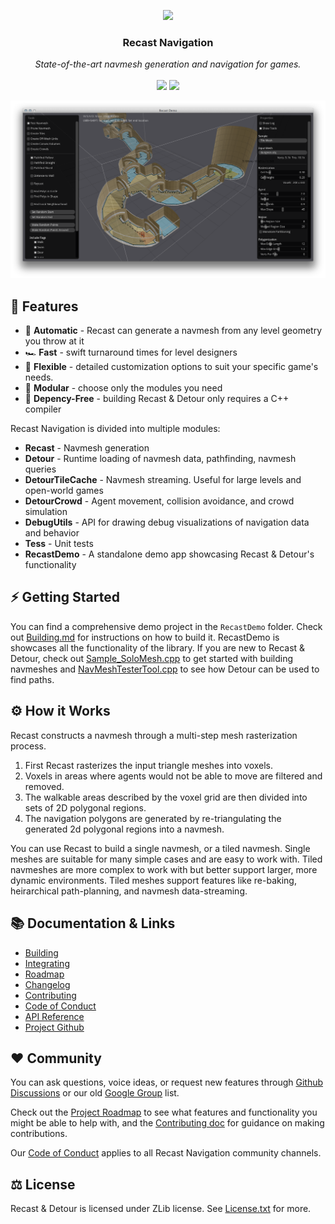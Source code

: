 <p align="center">
    <a href="recastnav.com"><img src="/recastnavigation/recastnavigation/raw/main/Docs/Images/logo.png" /></a>
</p>

<h3 align="center"><b>Recast Navigation</b></h3>
<p align="center">
    <i>State-of-the-art navmesh generation and navigation for games.</i><br /><br />
    <a href="https://github.com/recastnavigation/recastnavigation/actions/workflows/Build.yaml"><img src="https://github.com/recastnavigation/recastnavigation/actions/workflows/Build.yaml/badge.svg"></a>
    <a href="https://github.com/recastnavigation/recastnavigation/actions/workflows/Tests.yaml"><img src="https://github.com/recastnavigation/recastnavigation/actions/workflows/Tests.yaml/badge.svg"></a>
</p>

![Recast Demo](/Docs/Images/screenshot.png)

## 🚀 Features

* 🤖 **Automatic** - Recast can generate a navmesh from any level geometry you throw at it
* 🏎️ **Fast** - swift turnaround times for level designers
* 🧘 **Flexible** - detailed customization options to suit your specific game's needs.
* 🧱 **Modular** - choose only the modules you need
* 🚫 **Depency-Free** - building Recast & Detour only requires a C++ compiler

Recast Navigation is divided into multiple modules:

* **Recast** - Navmesh generation
* **Detour** - Runtime loading of navmesh data, pathfinding, navmesh queries 
* **DetourTileCache** - Navmesh streaming.  Useful for large levels and open-world games
* **DetourCrowd** - Agent movement, collision avoidance, and crowd simulation
* **DebugUtils** - API for drawing debug visualizations of navigation data and behavior
* **Tess** - Unit tests
* **RecastDemo** - A standalone demo app showcasing Recast & Detour's functionality

## ⚡ Getting Started

You can find a comprehensive demo project in the `RecastDemo` folder. Check out [Building.md](Docs/Building.md) for instructions on how to build it.  RecastDemo is showcases all the functionality of the library. If you are new to Recast & Detour, check out [Sample_SoloMesh.cpp](/RecastDemo/Source/Sample_SoloMesh.cpp) to get started with building navmeshes and [NavMeshTesterTool.cpp](/RecastDemo/Source/NavMeshTesterTool.cpp) to see how Detour can be used to find paths.

## ⚙ How it Works

Recast constructs a navmesh through a multi-step mesh rasterization process.

1. First Recast rasterizes the input triangle meshes into voxels.
2. Voxels in areas where agents would not be able to move are filtered and removed.
3. The walkable areas described by the voxel grid are then divided into sets of 2D polygonal regions.
4. The navigation polygons are generated by re-triangulating the generated 2d polygonal regions into a navmesh.

You can use Recast to build a single navmesh, or a tiled navmesh.  Single meshes are suitable for many simple cases and are easy to work with.  Tiled navmeshes are more complex to work with but better support larger, more dynamic environments.  Tiled meshes support features like re-baking, heirarchical path-planning, and navmesh data-streaming.

## 📚 Documentation & Links

- [Building](Docs/Building.md)
- [Integrating](Docs/Integration.md)
- [Roadmap](Docs/Roadmap.md)
- [Changelog](CHANGELOG.md)
- [Contributing](CONTRIBUTING.md)
- [Code of Conduct](CODE_OF_CONDUCT.md)
- [API Reference](https://recastnav.com)
- [Project Github](https://github.com/recastnavigation/recastnavigation)

## ❤ Community

You can ask questions, voice ideas, or request new features through [Github Discussions](https://github.com/recastnavigation/recastnavigation/discussions) or our old [Google Group](http://groups.google.com/group/recastnavigation) list.

Check out the [Project Roadmap](Roadmap.md) to see what features and functionality you might be able to help with, and the [Contributing doc](CONTRIBUTING.md) for guidance on making contributions.

Our [Code of Conduct](CODE_OF_CONDUCT.md) applies to all Recast Navigation community channels.

## ⚖ License

Recast & Detour is licensed under ZLib license. See [License.txt](License.txt) for more.
